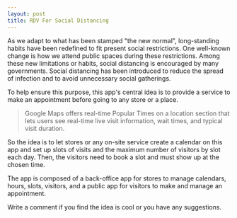 ```yaml
---
layout: post
title: RDV For Social Distancing
---
```


As we adapt to what has been stamped "the new normal", long-standing habits have been redefined to fit present social restrictions. One well-known change is how we attend public spaces during these restrictions. Among these new limitations or habits, social distancing is encouraged by many governments. Social distancing has been introduced to reduce the spread of infection and to avoid unnecessary social gatherings.

To help ensure this purpose, this app's central idea is to provide a service to make an appointment before going to any store or a place. 

> Google Maps offers real-time Popular Times on a location section that lets users see real-time live visit information, wait times, and typical visit duration.

So the idea is to let stores or any on-site service create a calendar on this app and set up slots of visits and the maximum number of visitors by slot each day. Then, the visitors need to book a slot and must show up at the chosen time.

The app is composed of a back-office app for stores to manage calendars, hours, slots, visitors, and a public app for visitors to make and manage an appointment.

Write a comment if you find the idea is cool or you have any suggestions.